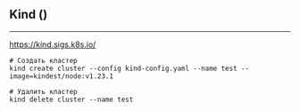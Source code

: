 ## Kind ()
---
https://kind.sigs.k8s.io/
```
# Создать кластер
kind create cluster --config kind-config.yaml --name test --image=kindest/node:v1.23.1

# Удалить кластер
kind delete cluster --name test
```